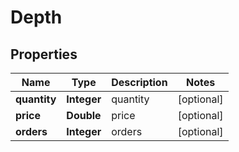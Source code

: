 # Depth

## Properties
Name | Type | Description | Notes
------------ | ------------- | ------------- | -------------
**quantity** | **Integer** | quantity |  [optional]
**price** | **Double** | price |  [optional]
**orders** | **Integer** | orders |  [optional]
